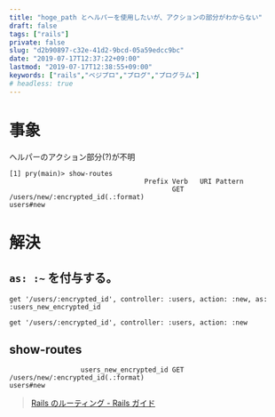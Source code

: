 ```yaml
---
title: "hoge_path とヘルパーを使用したいが、アクションの部分がわからない"
draft: false
tags: ["rails"]
private: false
slug: "d2b90897-c32e-41d2-9bcd-05a59edcc9bc"
date: "2019-07-17T12:37:22+09:00"
lastmod: "2019-07-17T12:38:55+09:00"
keywords: ["rails","ベジプロ","プログ","プログラム"]
# headless: true
---
```


# 事象
ヘルパーのアクション部分(?)が不明
```
[1] pry(main)> show-routes
                                  Prefix Verb   URI Pattern                                                                                                                                                      
                                         GET    /users/new/:encrypted_id(.:format)                                                                                     users#new
```

# 解決
## `as: :~` を付与する。

```:修正後
get '/users/:encrypted_id', controller: :users, action: :new, as: :users_new_encrypted_id
```

```:修正前
get '/users/:encrypted_id', controller: :users, action: :new
```

## show-routes
```
                  users_new_encrypted_id GET    /users/new/:encrypted_id(.:format)                                                                                     users#new
```

> [Rails のルーティング - Rails ガイド](https://railsguides.jp/routing.html)

